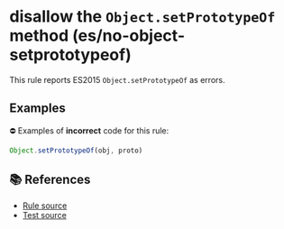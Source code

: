 # disallow the `Object.setPrototypeOf` method (es/no-object-setprototypeof)

This rule reports ES2015 `Object.setPrototypeOf` as errors.

## Examples

⛔ Examples of **incorrect** code for this rule:

```js
Object.setPrototypeOf(obj, proto)
```

## 📚 References

- [Rule source](../../lib/rules/no-object-setprototypeof.js)
- [Test source](../../tests/lib/rules/no-object-setprototypeof.js)
